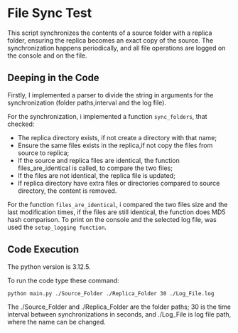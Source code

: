 # File Sync Test
This script synchronizes the contents of a source folder with a replica folder, ensuring the replica becomes an exact copy of the source. 
The synchronization happens periodically, and all file operations are logged on the console and on the file.

## Deeping in the Code 
Firstly, I implemented a parser to divide the string in arguments for the synchronization (folder paths,interval and the log file).

For the synchronization, i implemented a function ```sync_folders```, that checked:
- The replica directory exists, if not create a directory with that name;
- Ensure the same files exists in the replica,if not copy the files from source to replica;
- If the source and replica files are identical, the function files_are_identical is called, to compare the two files;
- If the files are not identical, the replica file is updated;
- If replica directory have extra files or directories compared to source directory, the content is removed.

For the function ```files_are_identical```, i compared the two files size and the last modification times, if the files are still identical, the function does MD5 hash comparison.
To print on the console and the selected log file, was used the ```setup_logging function```.

## Code Execution

The python version is 3.12.5.

To run the code type these command:

```bash
python main.py ./Source_Folder ./Replica_Folder 30 ./Log_File.log
```
The ./Source_Folder and ./Replica_Folder are the folder paths; 30 is the time interval between synchronizations in seconds, and ./Log_File is log file path, where the name can be changed.
